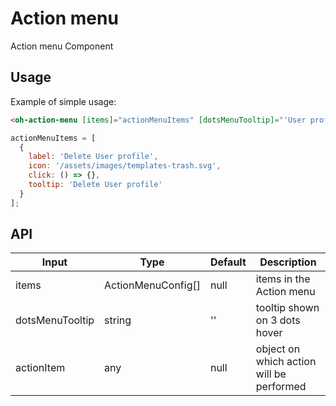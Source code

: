 # Action menu

Action menu Component

## Usage

Example of simple usage:

```html
<oh-action-menu [items]="actionMenuItems" [dotsMenuTooltip]="'User profile menu'" [actionItem]="user"></oh-action-menu>
```

```js
actionMenuItems = [
  {
    label: 'Delete User profile',
    icon: '/assets/images/templates-trash.svg',
    click: () => {},
    tooltip: 'Delete User profile'
  }
];
```

## API

| Input           | Type               | Default | Description                              |
| --------------- | ------------------ | ------- | -----------------------------            |
| items           | ActionMenuConfig[] | null    | items in the Action menu                 |
| dotsMenuTooltip | string             | ''      | tooltip shown on 3 dots hover            |
| actionItem      | any                | null    | object on which action will be performed |
